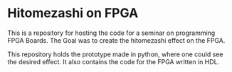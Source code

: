 # Hitomezashi on FPGA
This is a repository for hosting the code for a seminar on programming FPGA Boards. The Goal was to create the hitomezashi effect on the FPGA.

This repository holds the prototype made in python, where one could see the desired effect. It also contains the code for the FPGA written in HDL.

